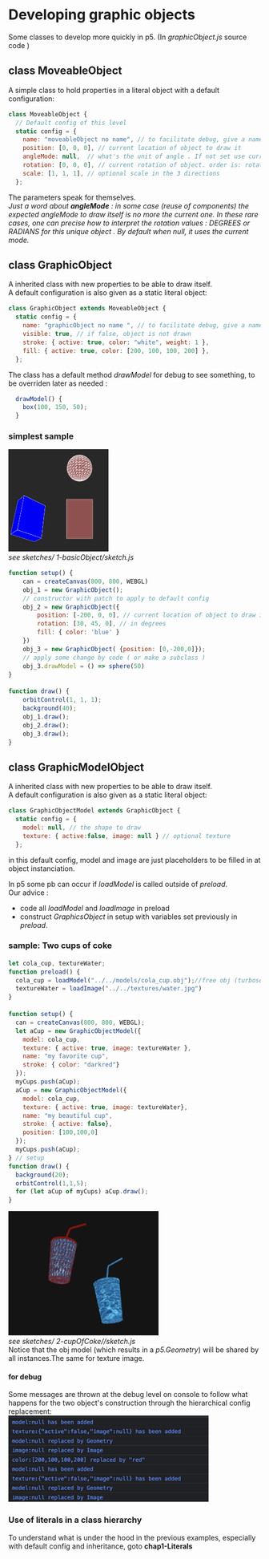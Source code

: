 # Developing graphic objects 
Some classes to develop more quickly in p5. 
(In *graphicObject.js* source code )
## class MoveableObject 
A simple class to hold properties in a literal object with a default configuration: 
``` javascript 
class MoveableObject {
  // Default config of this level
  static config = {
    name: "moveableObject no name", // to facilitate debug, give a name to your objects
    position: [0, 0, 0], // current location of object to draw it
    angleMode: null,  // what's the unit of angle . If not set use current angleMode 
    rotation: [0, 0, 0], // current rotation of object. order is: rotateX, then Y , then Z
    scale: [1, 1, 1], // optional scale in the 3 directions
  };
  ```  
  The parameters speak for themselves.  
  *Just a word about **angleMode** : in some case (reuse of components) the expected *angleMode* to draw itself is no more the current one. In these rare cases, one can precise how to interpret the rotation values : DEGREES or RADIANS for this unique object . By default when null, it uses the current mode.*  

## class GraphicObject
A inherited class with new properties to be able to draw itself.  
A default configuration is also given as a static literal object:    
```javascript 
class GraphicObject extends MoveableObject {
  static config = {
    name: "graphicObject no name ", // to facilitate debug, give a name to your objects
    visible: true, // if false, object is not drawn
    stroke: { active: true, color: "white", weight: 1 },
    fill: { active: true, color: [200, 100, 100, 200] },
  };
``` 
The class has a default method *drawModel* for debug to see something, to be overriden later as needed : 
``` javascript   
  drawModel() {
    box(100, 150, 50);
  }   
```
### simplest sample 
  
<img src = "./img/forDoc/threeObjects.png"  width = 200></img>   
*see sketches/ 1-basicObject/sketch.js*  

```javascript 
function setup() {
    can = createCanvas(800, 800, WEBGL)
    obj_1 = new GraphicObject();
    // constructor with patch to apply to default config
    obj_2 = new GraphicObject({
        position: [-200, 0, 0], // current location of object to draw it
        rotation: [30, 45, 0], // in degrees
        fill: { color: 'blue' }
    })
    obj_3 = new GraphicObject( {position: [0,-200,0]});
    // apply some change by code ( or make a subclass )
    obj_3.drawModel = () => sphere(50)
}

function draw() {
    orbitControl(1, 1, 1);
    background(40);
    obj_1.draw();
    obj_2.draw();
    obj_3.draw();
}
``` 
## class GraphicModelObject 
A inherited class with new properties to be able to draw itself.  
A default configuration is also given as a static literal object:  
```javascript
class GraphicObjectModel extends GraphicObject {
  static config = {
    model: null, // the shape to draw
    texture: { active:false, image: null } // optional texture
  };
```
in this default config, model and image are just placeholders to be filled in at object instanciation.  
 
 In p5 some pb can occur if *loadModel* is called outside of *preload*.   
 Our advice : 
  - code all *loadModel* and *loadImage* in preload 
  - construct *GraphicsObject* in setup with variables set previously in *preload*. 
### sample: Two cups of coke 

```javascript 
let cola_cup, textureWater;
function preload() {
  cola_cup = loadModel("../../models/cola_cup.obj");//free obj (turbosquid.com author:rozenkrantz)
  textureWater = loadImage("../../textures/water.jpg")
}

function setup() {
  can = createCanvas(800, 800, WEBGL);
  let aCup = new GraphicObjectModel({
    model: cola_cup,
    texture: { active: true, image: textureWater },
    name: "my favorite cup",
    stroke: { color: "darkred"}
  });
  myCups.push(aCup);
  aCup = new GraphicObjectModel({
    model: cola_cup,
    texture: { active: true, image: textureWater},
    name: "my beautiful cup",
    stroke: { active: false},
    position: [100,100,0]
  });
  myCups.push(aCup);
} // setup
function draw() {
  background(20);
  orbitControl(1,1,5);
  for (let aCup of myCups) aCup.draw();
}
```
<img src = "./img/forDoc/twoCups.png" width = "300"></img>   
*see sketches/ 2-cupOfCoke//sketch.js*  
Notice that the obj model (which results in a *p5.Geometry*) will be shared by all instances.The same for texture image.  
#### for debug 
Some messages are thrown at the debug level on console to follow what happens for the two object's construction through the hierarchical config replacement:    
<img src = "./img/forDoc/verboseSample.png" width = "400"></img>   
### Use of literals in a class hierarchy 
To understand what is under the hood in the previous examples, especially with default config and inheritance, goto **chap1-Literals**
